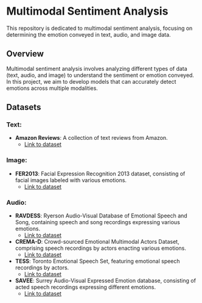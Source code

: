 # Multimodal Sentiment Analysis

This repository is dedicated to multimodal sentiment analysis, focusing on determining the emotion conveyed in text, audio, and image data.

## Overview

Multimodal sentiment analysis involves analyzing different types of data (text, audio, and image) to understand the sentiment or emotion conveyed. In this project, we aim to develop models that can accurately detect emotions across multiple modalities.

## Datasets

### Text:
- **Amazon Reviews**: A collection of text reviews from Amazon.
  - [Link to dataset](link_here)

### Image:
- **FER2013**: Facial Expression Recognition 2013 dataset, consisting of facial images labeled with various emotions.
  - [Link to dataset](link_here)

### Audio:
- **RAVDESS**: Ryerson Audio-Visual Database of Emotional Speech and Song, containing speech and song recordings expressing various emotions.
  - [Link to dataset](link_here)
- **CREMA-D**: Crowd-sourced Emotional Multimodal Actors Dataset, comprising speech recordings by actors enacting various emotions.
  - [Link to dataset](link_here)
- **TESS**: Toronto Emotional Speech Set, featuring emotional speech recordings by actors.
  - [Link to dataset](link_here)
- **SAVEE**: Surrey Audio-Visual Expressed Emotion database, consisting of acted speech recordings expressing different emotions.
  - [Link to dataset](link_here)



